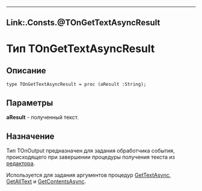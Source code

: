 ﻿---
Link:.Consts.@TOnGetTextAsyncResult
---

# Тип TOnGetTextAsyncResult

## Описание

    type TOnGetTextAsyncResult = proc (aResult :String);

## Параметры

**aResult** - полученный текст.

## Назначение

Тип TOnOutput предназначен для задания обработчика события,
происходящего при завершении процедуры получения текста из [редактора](topic:.Custom.ComClasses.Ctrl.IQuillJS.Default).

Используется для задания аргументов процедур [GetTextAsync](topic:.Custom.ComClasses.Ctrl.IQuillJS.GetTextAsync),
[GetAllText](topic:.Custom.ComClasses.Ctrl.IQuillJS.GetAllText)
и [GetContentsAsync](topic:.Custom.ComClasses.Ctrl.IQuillJS.GetContentsAsync).

